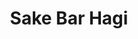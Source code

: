 ---
layout: place
title: "Sake Bar Hagi"
permalink: /new-york/new-york/sake-bar-hagi.html
stateAbbr: NY
stateName: New York
cityName: New York
place_id: ChIJx-Yt5lNYwokRzwFhNuRwCwQ
photos:
  - name: >-
      places/ChIJx-Yt5lNYwokRzwFhNuRwCwQ/photos/AeeoHcLdNOYP8xLRvK8aowEQgLbZU-WMhOG5D2m2g-qHlfl-lGLrgenRK_z8YIYzITTGrPztul-fqATFWD0kiSKxAcKWez30B1aMOb7Maxc8xO_1UbjytCo7xTl36JV6kV3T3Aw8nlxgjB645gEKHChFeDZgBZGG8zL0H_0Zm9ojEF8JtnjltIIcER14fze-Qivs36TLRf83qnEUa2nkYYAzWiDlhp31vjk86YTgA6sSzHGbeNo6JOzmoIUITgQktwdbVqCdX4bfApj55tx6r87JvqDu8IBfZkbDx2fAdpypVw7ypA
    widthPx: 4032
    heightPx: 3024
    authorAttributions:
      - displayName: Sake Bar Hagi
        uri: https://maps.google.com/maps/contrib/107304864397229136904
        photoUri: >-
          https://lh3.googleusercontent.com/a-/ALV-UjWgzQ4KustiR3xm4AWZndmZMdFYJ8S6kCLBFHhBK0bKuV5PPvrK=s100-p-k-no-mo
    flagContentUri: >-
      https://www.google.com/local/imagery/report/?cb_client=maps_api_places.places_api&image_key=!1e10!2sAF1QipN2IQNRXOoFnsAx_fLjHkQ8_Hnj3t4r_lM6rN-a&hl=en-US
    googleMapsUri: >-
      https://www.google.com/maps/place//data=!3m4!1e2!3m2!1sAF1QipN2IQNRXOoFnsAx_fLjHkQ8_Hnj3t4r_lM6rN-a!2e10!4m2!3m1!1s0x89c25853e62de6c7:0x40b70e4366101cf
  - name: >-
      places/ChIJx-Yt5lNYwokRzwFhNuRwCwQ/photos/AeeoHcK-nW-GbIxxPDk8nhHhuks67RoQyB2MemEAn6SQpSyV3P26MwLLL_LoQg2Je0xV5qL5Se9nE0g1UnE6S8Arp1mkguJhgu3CQx5Bm00OH-XnRw00OMLr7dwqc3Y8M97mOoSXgbpNGs5k732YEHXRscAQr0GcJBd8IUsL_LvMJwIPctnKnXlQVMgiW043VafhvdGcB66-2HE0pF2Rr0mvaePl1LCYbe3JeJVJnD65ZIFHn5--4-WG-n1LA-oNnGo-sk1vNkPm3PQ2wXDejNUV-nb1TjuyrD8H_RqgC2P1ba5a0g
    widthPx: 907
    heightPx: 1209
    authorAttributions:
      - displayName: Sake Bar Hagi
        uri: https://maps.google.com/maps/contrib/107304864397229136904
        photoUri: >-
          https://lh3.googleusercontent.com/a-/ALV-UjWgzQ4KustiR3xm4AWZndmZMdFYJ8S6kCLBFHhBK0bKuV5PPvrK=s100-p-k-no-mo
    flagContentUri: >-
      https://www.google.com/local/imagery/report/?cb_client=maps_api_places.places_api&image_key=!1e10!2sAF1QipO6bY3broLvEiLlQM6fevo9JegOVynGHb-YeshB&hl=en-US
    googleMapsUri: >-
      https://www.google.com/maps/place//data=!3m4!1e2!3m2!1sAF1QipO6bY3broLvEiLlQM6fevo9JegOVynGHb-YeshB!2e10!4m2!3m1!1s0x89c25853e62de6c7:0x40b70e4366101cf
  - name: >-
      places/ChIJx-Yt5lNYwokRzwFhNuRwCwQ/photos/AeeoHcJPmC74vjKdXOP7D9QrYJF1cNUaPdxFQV2YVcT1XtB4-PeF3_WU1xrSESC6DoexoFALYuA5LsxC8vzW_vVVCTi1EQOkJeFfzfDJPF0FRVeBB7Iw_WzcnImyi6vm9fwW1VqdgW3HCIjycNHFJvY6Yr2rAPCRMPpyak9rGzy8r0vncXZ8poz43t_-X-YN6tWPohBbECU1fu98KCDfxC83_6oWIqKXfbjAIoWgrCEzxfP5YBOQiAl_aMYCtEHtzl3KUzt9xP6AN-SW8K6S-gLJblKEiqPSa-uRJV1OYq4BLQFNjgpQS3PN-3CjQy1zGuUsHIW5BHufPMPkeCMtfvQUmi2VTbB1zib5T_tXEBpdP_Ya3u7TXiQ_y0BOD08dTDx42kyxokCQIjPo75WbUhJSp3RL910MYFhbcmGlArjtXdec9Nwc
    widthPx: 4000
    heightPx: 2252
    authorAttributions:
      - displayName: Sam Hahn
        uri: https://maps.google.com/maps/contrib/104963205589015758318
        photoUri: >-
          https://lh3.googleusercontent.com/a/ACg8ocKtw6lOQ0HOr1Ykb9IQuoHRm_wjLT2lbGe0Ry2Jja46ACatqFih=s100-p-k-no-mo
    flagContentUri: >-
      https://www.google.com/local/imagery/report/?cb_client=maps_api_places.places_api&image_key=!1e10!2sCIHM0ogKEICAgMDgscChlAE&hl=en-US
    googleMapsUri: >-
      https://www.google.com/maps/place//data=!3m4!1e2!3m2!1sCIHM0ogKEICAgMDgscChlAE!2e10!4m2!3m1!1s0x89c25853e62de6c7:0x40b70e4366101cf
  - name: >-
      places/ChIJx-Yt5lNYwokRzwFhNuRwCwQ/photos/AeeoHcIl5l7ddK6jPZg-App_xGR3-dpBc3nZLFvnnWd2eYZbgbgB_CiCxCNrZt8BFqCcyE-ZV5PD8ynRTU0jQmgxJZdL59asXuji1s-LSQxpEyx8R9gGTzsX2w9K-ppq9RZ18jhYrjNPBtzrfRSfjeFwQ3Mifh75xEe5ljI9gCYhR_C027dHulM3V6t9GQhH5hSZwusu82xX7meIBL5wllMb6G4UgT27vdALsgfpYQK8oXweeyxwoucNwPgAFBHKCzPCoXmQ-O17hsgUQ74fPgYwHaY7SxVImrcF6vfB8-uWGTopi4wvdcKOi5NKz8P4ZWeKibXVxhxNJrUQGtqDVKGKLWMiFXZj-v9Vh--Cabx4E5PuECq8tIUbSsUrg2gz9RK2TA6vyXlmlN9JAEJz5cBnIrYXYPMDGoHuyPhf9ilx22WQzfTd
    widthPx: 3024
    heightPx: 4032
    authorAttributions:
      - displayName: Doron Magen
        uri: https://maps.google.com/maps/contrib/104692171507760928742
        photoUri: >-
          https://lh3.googleusercontent.com/a-/ALV-UjUs9fJWbQDVLLhw5isyintxyPU8Y8dYDMG4WMa6AmNeraocVqA=s100-p-k-no-mo
    flagContentUri: >-
      https://www.google.com/local/imagery/report/?cb_client=maps_api_places.places_api&image_key=!1e10!2sCIHM0ogKEICAgMDwrrr3nAE&hl=en-US
    googleMapsUri: >-
      https://www.google.com/maps/place//data=!3m4!1e2!3m2!1sCIHM0ogKEICAgMDwrrr3nAE!2e10!4m2!3m1!1s0x89c25853e62de6c7:0x40b70e4366101cf
  - name: >-
      places/ChIJx-Yt5lNYwokRzwFhNuRwCwQ/photos/AeeoHcL7SHL-zHgJ_WsaEKoQUBMoARePXTgNBSStgxedqF_x3gPF724SyCKYAmpGmMH6WrpiARoIB_oqTR4xTvI1AIs3JopvYZHyECCE2rMszaOWQ8YjjtBThhx4VCcixZO60il0Ug99Wx5pZZgJUJHED_5wixMi6i-11R5HgHrxZGhE5-EWc6aSLpJ7uNiClzlNvNenhh6syKEW6g7aZ94Dle60usYM1-gHqv45Cd5c7-tqUvZnt7NZNQ9YAJ_MLEZMLSfbvSLd621opJyzRRPITNe2DtCqmUM0ecb8Jmi0jlQs7DbGymne_T7yMDpryou85Kb23kTvI85j98IMTfWzIGbSv07dYeZY2TsUr3PXn79Swo-0gPjLw-OFw_tUyw1aSSfHyTMaZIkDAUMK5_H6r5UEpV8k_DM-gC7J2H7xWkg2LQ
    widthPx: 4032
    heightPx: 3024
    authorAttributions:
      - displayName: Jonathan Feigenson
        uri: https://maps.google.com/maps/contrib/106254742010683082271
        photoUri: >-
          https://lh3.googleusercontent.com/a-/ALV-UjX2D3XfGF-C33RGw2wl7QUuUp5vITma-a424-mf4Pow7R00hTN7kQ=s100-p-k-no-mo
    flagContentUri: >-
      https://www.google.com/local/imagery/report/?cb_client=maps_api_places.places_api&image_key=!1e10!2sCIHM0ogKEICAgIDEsazXCw&hl=en-US
    googleMapsUri: >-
      https://www.google.com/maps/place//data=!3m4!1e2!3m2!1sCIHM0ogKEICAgIDEsazXCw!2e10!4m2!3m1!1s0x89c25853e62de6c7:0x40b70e4366101cf
  - name: >-
      places/ChIJx-Yt5lNYwokRzwFhNuRwCwQ/photos/AeeoHcIOwogG0PH0cfcPtL5rK-nC-jT3x6TerKxxCLMInmkOAVSsn5ttUDhaVm4XZpmyRULWZ9B53wSHd9zaeFlhlkrJ1ZyM6yhJMdDMUhvx9C-ef3iGiU757jm452gWMeLXHu3cGjkySf3GKL681ayi_kXSjjt3OmBfXqajK0p3EV1M7KHG_FbbeU-RAvp1HbowR-4Kp3iPAW44kkx_MI0QcrfXNec-gi5vWgYAvg7SGvmm8FSlqINFybvolor_j3d1b55X1os9JpnYnom0ElmRcJlobuWB2leh0iOKgUqrGHjnulR0pOEO3o0p2n8BF8KJmxbQL0gZQ-PPCE7vWBAzJroNx1FcE-weh0F-MyzeS9bB5gb3fJbbFsE73RGMXXiN_7xDGZahtQBJH_3_7ui8qi3Y0kpY545Oel1NfxJfUVC4aWKC
    widthPx: 3024
    heightPx: 4032
    authorAttributions:
      - displayName: Allison L.
        uri: https://maps.google.com/maps/contrib/100824378751685313967
        photoUri: >-
          https://lh3.googleusercontent.com/a-/ALV-UjW_BmtFeAyPX9ZlAaCc0GpgPpRECV3CpoJExznN_ehu_MTXHNK3=s100-p-k-no-mo
    flagContentUri: >-
      https://www.google.com/local/imagery/report/?cb_client=maps_api_places.places_api&image_key=!1e10!2sCIHM0ogKEICAgIDHm9arqQE&hl=en-US
    googleMapsUri: >-
      https://www.google.com/maps/place//data=!3m4!1e2!3m2!1sCIHM0ogKEICAgIDHm9arqQE!2e10!4m2!3m1!1s0x89c25853e62de6c7:0x40b70e4366101cf
  - name: >-
      places/ChIJx-Yt5lNYwokRzwFhNuRwCwQ/photos/AeeoHcIu0ZsXuNVRkhwdEe5ULNqWi61G0Hj7WGvzf3vxvHPrkq8-kadniUg4DZh5V30r_wGEcTJ1klb6YG6hWM-bJMarmEaIk9EI8RPjjxPpdjLdQkK4R_ee_n4fX21uMKsYuXth96MyCD2fiBpf0npMoPj1-RWzTwHrCnuAeHErtcmK488d2WSUeHtIWhyWb3t8CNeFIqsEj28lVnzgcR34fCglfoIvkHrTzO4uqJhIUvHpcab67hJsH6nACgXcWeuZZgSyA2e8lP_FgYTOs9pdmbyLC1aJLUbQw5wtYN0ss6mY4F0AZvWqwG_8EtiBNunvwhqhE-d_Nh5pxatFPumxfNfJhpcRel-KUdTImbXUzzAjhmrBkAo5HvAy4WGtarjMjOP5qc2gJHMgPqDljEzm6tTvjlQN1_H3YGR4MYUPM80jiA
    widthPx: 3024
    heightPx: 4032
    authorAttributions:
      - displayName: Meena Hwang
        uri: https://maps.google.com/maps/contrib/101400097197901037715
        photoUri: >-
          https://lh3.googleusercontent.com/a-/ALV-UjVrHKMAHJBIzCe2fjWwTOOgaiz8lS1QCPO8W5UW98zW4AxlrmBx=s100-p-k-no-mo
    flagContentUri: >-
      https://www.google.com/local/imagery/report/?cb_client=maps_api_places.places_api&image_key=!1e10!2sCIHM0ogKEICAgICHu-6VEA&hl=en-US
    googleMapsUri: >-
      https://www.google.com/maps/place//data=!3m4!1e2!3m2!1sCIHM0ogKEICAgICHu-6VEA!2e10!4m2!3m1!1s0x89c25853e62de6c7:0x40b70e4366101cf
  - name: >-
      places/ChIJx-Yt5lNYwokRzwFhNuRwCwQ/photos/AeeoHcJcgh9bxygvsvUFegGGVvJ7AgtWB4P24Kco-flNca1DOz7Pnfr31XjhPbtyqGZLFAOgHkrs2WchsKMYyH3NyUKBD-i8EjNy0j0El41EPzIPht1M25df3jhMFc32IjpWZ2_4UgWkYeLcGYHPKRfmnzEiSCnEodVvvTIRyceK7z4RDD2GxDL478DPpzBAlVSXBzGvtZrBvb44lOEpV8NVDeNuAtiUrlJGb4ACRMqkbLJLDSSaoszFUwnrzBLS4rT1CuahD8NSBVHN3pMFFzMvcaVL5gOoAHoI5NICvt2d1LJdqxK1VcLIa0brYc4GBwYJzgHwjA4Dv6DAxquM5DH88DEMU-ohXbXQuavEt7Lq8Sp8JHcrodPCe-rUfOb37lZjIrESnk0IRiR8H6v8u67Q3eRRXxjW6oSUxKMR9j9Zqo32en4b
    widthPx: 4032
    heightPx: 3024
    authorAttributions:
      - displayName: Palash Badjatya
        uri: https://maps.google.com/maps/contrib/114774872446602400434
        photoUri: >-
          https://lh3.googleusercontent.com/a-/ALV-UjXql4tNW65f_y1KKaeEMIhzLKgOckUiThPDEOxQvqieeKjBvrVA=s100-p-k-no-mo
    flagContentUri: >-
      https://www.google.com/local/imagery/report/?cb_client=maps_api_places.places_api&image_key=!1e10!2sCIHM0ogKEICAgICGwJHtpQE&hl=en-US
    googleMapsUri: >-
      https://www.google.com/maps/place//data=!3m4!1e2!3m2!1sCIHM0ogKEICAgICGwJHtpQE!2e10!4m2!3m1!1s0x89c25853e62de6c7:0x40b70e4366101cf
  - name: >-
      places/ChIJx-Yt5lNYwokRzwFhNuRwCwQ/photos/AeeoHcLpU-p2ecINazqtfbKgjHugyyydHgl6usHQZA8cgBGlswASu0oqO2QBeDbkQgMzxX-Ghk99bNrsawL1gkEoH19kEieNpMiVO3TO-Gc7vHNmcPS41jeScNejCu-x56Rlz7DlxymoS4yYJFK82p7tG2JSLsZJdKi7fbvNhdJk7pKg2fIWrQFYV1SEPJQbGKh8SQB98gdB_N_Q5Yqaass0oE4kEHi35BolMPKetl4WexvjV1tpZWUrjFzygZ6Jja627ygXbVtdpCPERaQgyRh7ntQtV8j9Xphk-b65qr5GQ3ZustsG2vFBGrLgZ5BHFj5kRGxj8yE291C3tfrks40Tq2lB0ycZ7-cKyXXKA8y4HoefoDAwOIVHpY4ikaO_BgAvNAB655jrrufMR4yejt66R8v3fMvu8VonA85nTJZtK0SgQDJD
    widthPx: 4032
    heightPx: 3024
    authorAttributions:
      - displayName: Wendy Wang
        uri: https://maps.google.com/maps/contrib/103017966193650316129
        photoUri: >-
          https://lh3.googleusercontent.com/a-/ALV-UjXUmZzE4hIJofFttNjyXK1unnkNns9k96eqAxCpuo3R3l-VPm0UhA=s100-p-k-no-mo
    flagContentUri: >-
      https://www.google.com/local/imagery/report/?cb_client=maps_api_places.places_api&image_key=!1e10!2sCIHM0ogKEICAgIDZuJGs_gE&hl=en-US
    googleMapsUri: >-
      https://www.google.com/maps/place//data=!3m4!1e2!3m2!1sCIHM0ogKEICAgIDZuJGs_gE!2e10!4m2!3m1!1s0x89c25853e62de6c7:0x40b70e4366101cf
  - name: >-
      places/ChIJx-Yt5lNYwokRzwFhNuRwCwQ/photos/AeeoHcKfr7Yt1rUNfOY9hSYaUwwHcX70Qnl3RdaB5wgG8Hdomq0DCralZ14ocUqy6G6CCHaFf4dEXq2fRW_YN8XhHNqbuHFudp-0MuWm83W4saJBS0F6tvOUx5S7TLagLNTVdJ_oVFzaKn3-uUobYu75jb_aCswjBTy4Jc6zeAqeD8K4bxw6aWfoBnksRzShHWbZCBZXtOamyoby5Lpmn8aNVEPl2f4_la3A0cb8oT2htTwircPipbB1CZ1GVvAKT5FSZS2f3SD-bqNhG0McbPVlnkFsdfxozWWPoIQB3A6QBFFrKkEFyVC8GBbWOpMVB1HB2tNIwJ-N6dkJU1sQgrv7J5eGNoq4cojCqSubfDrsIgY5SJJdk4VoVyrvwHtGXDDjuaVe1y-muBpSb-6WWKzH7HRkJQItupDs7A-8PA1XiFkF6A
    widthPx: 3024
    heightPx: 4032
    authorAttributions:
      - displayName: Allison L.
        uri: https://maps.google.com/maps/contrib/100824378751685313967
        photoUri: >-
          https://lh3.googleusercontent.com/a-/ALV-UjW_BmtFeAyPX9ZlAaCc0GpgPpRECV3CpoJExznN_ehu_MTXHNK3=s100-p-k-no-mo
    flagContentUri: >-
      https://www.google.com/local/imagery/report/?cb_client=maps_api_places.places_api&image_key=!1e10!2sCIHM0ogKEICAgIDHm9araQ&hl=en-US
    googleMapsUri: >-
      https://www.google.com/maps/place//data=!3m4!1e2!3m2!1sCIHM0ogKEICAgIDHm9araQ!2e10!4m2!3m1!1s0x89c25853e62de6c7:0x40b70e4366101cf
address: 245 W 51st St, New York, NY 10019, USA
street: 245 W 51st St
city: New York
state: NY
zip: '10019'
country: USA
neighborhood: null
latitude: '40.762742'
longitude: '-73.984961'
accessibility_options:
  wheelchairAccessibleParking: false
  wheelchairAccessibleEntrance: true
  wheelchairAccessibleRestroom: true
  wheelchairAccessibleSeating: true
business_status: OPERATIONAL
name: Sake Bar Hagi
google_maps_links:
  directionsUri: >-
    https://www.google.com/maps/dir//''/data=!4m7!4m6!1m1!4e2!1m2!1m1!1s0x89c25853e62de6c7:0x40b70e4366101cf!3e0
  placeUri: https://maps.google.com/?cid=291450726362710479
  writeAReviewUri: >-
    https://www.google.com/maps/place//data=!4m3!3m2!1s0x89c25853e62de6c7:0x40b70e4366101cf!12e1
  reviewsUri: >-
    https://www.google.com/maps/place//data=!4m4!3m3!1s0x89c25853e62de6c7:0x40b70e4366101cf!9m1!1b1
  photosUri: >-
    https://www.google.com/maps/place//data=!4m3!3m2!1s0x89c25853e62de6c7:0x40b70e4366101cf!10e5
primary_type: Japanese Restaurant
opening_hours:
  regular: null
  current: null
secondary_opening_hours:
  regular:
    weekdayDescriptions: null
    type: null
  current:
    weekdayDescriptions: null
    type: null
phone: (212) 956-2429
price_level: PRICE_LEVEL_MODERATE
price_range: $30 &ndash; $50
rating: '4.4'
rating_count: 1007
website: http://www.sakebar-hagi.com/
description: >-
  Cozy, brick-walled Japanese eatery and sake bar, offering yakitori, noodles,
  and sushi, plus happy hours.
reviews:
  - name: >-
      places/ChIJx-Yt5lNYwokRzwFhNuRwCwQ/reviews/ChZDSUhNMG9nS0VJQ0FnTURnaXZqZWVnEAE
    relativePublishTimeDescription: a month ago
    rating: 4
    text:
      text: "We had a good experience at Sake Bar Hagi. The food was tasty, and one thing we really appreciated was how fast everything arrived—definitely a plus when you’re hungry!\n•\tGlazed Edamame: I liked the flavor, but it was a bit spicy.\n•\tGyoza: The taste was great, but it was a bit crispy. I enjoyed it, but my partner prefers a softer texture.\n•\tChicken Yakisoba: Really good! One of the highlights of the meal.\n•\tSweet Potato Sushi: The taste was nice, and you wouldn’t even guess it was sweet potato.\n•\tVeggie Sushi: My partner liked it but didn’t love it. The presentation could have been better."
      languageCode: en
    originalText:
      text: "We had a good experience at Sake Bar Hagi. The food was tasty, and one thing we really appreciated was how fast everything arrived—definitely a plus when you’re hungry!\n•\tGlazed Edamame: I liked the flavor, but it was a bit spicy.\n•\tGyoza: The taste was great, but it was a bit crispy. I enjoyed it, but my partner prefers a softer texture.\n•\tChicken Yakisoba: Really good! One of the highlights of the meal.\n•\tSweet Potato Sushi: The taste was nice, and you wouldn’t even guess it was sweet potato.\n•\tVeggie Sushi: My partner liked it but didn’t love it. The presentation could have been better."
      languageCode: en
    authorAttribution:
      displayName: Mika Nesseroff Art Studio
      uri: https://www.google.com/maps/contrib/103631033800121455667/reviews
      photoUri: >-
        https://lh3.googleusercontent.com/a-/ALV-UjUsaZw4ZC8fTgkMpucTqvKtuEp0eqMYJu_o7ZviuHVYDPXr_BEg=s128-c0x00000000-cc-rp-mo-ba2
    publishTime: '2025-02-23T22:45:52.199138Z'
    flagContentUri: >-
      https://www.google.com/local/review/rap/report?postId=ChZDSUhNMG9nS0VJQ0FnTURnaXZqZWVnEAE&d=17924085&t=1
    googleMapsUri: >-
      https://www.google.com/maps/reviews/data=!4m6!14m5!1m4!2m3!1sChZDSUhNMG9nS0VJQ0FnTURnaXZqZWVnEAE!2m1!1s0x89c25853e62de6c7:0x40b70e4366101cf
  - name: >-
      places/ChIJx-Yt5lNYwokRzwFhNuRwCwQ/reviews/ChZDSUhNMG9nS0VJQ0FnTURRbGYyVGJBEAE
    relativePublishTimeDescription: a month ago
    rating: 5
    text:
      text: >-
        Great Place. It was recommended to me on a Facebook group [eat outside
        your world] and we went before seeing the final dress rehearsal for Good
        Night, and Good Luck. Will definitely be back. The 1up machine near the
        bathroom is a great touch.
      languageCode: en
    originalText:
      text: >-
        Great Place. It was recommended to me on a Facebook group [eat outside
        your world] and we went before seeing the final dress rehearsal for Good
        Night, and Good Luck. Will definitely be back. The 1up machine near the
        bathroom is a great touch.
      languageCode: en
    authorAttribution:
      displayName: Richard Scott
      uri: https://www.google.com/maps/contrib/115213331144427255324/reviews
      photoUri: >-
        https://lh3.googleusercontent.com/a-/ALV-UjXoTPfvV7USDlpvpyLjeEBtpiYTs0mlvyHrkNe2qZ-pSzwtmRsblg=s128-c0x00000000-cc-rp-mo-ba3
    publishTime: '2025-03-12T16:48:50.178134Z'
    flagContentUri: >-
      https://www.google.com/local/review/rap/report?postId=ChZDSUhNMG9nS0VJQ0FnTURRbGYyVGJBEAE&d=17924085&t=1
    googleMapsUri: >-
      https://www.google.com/maps/reviews/data=!4m6!14m5!1m4!2m3!1sChZDSUhNMG9nS0VJQ0FnTURRbGYyVGJBEAE!2m1!1s0x89c25853e62de6c7:0x40b70e4366101cf
  - name: >-
      places/ChIJx-Yt5lNYwokRzwFhNuRwCwQ/reviews/ChZDSUhNMG9nS0VJQ0FnSUNQdnNIT2NBEAE
    relativePublishTimeDescription: 4 months ago
    rating: 3
    text:
      text: >-
        We passed by this place and saw good review, so we went it.


        The staff members are brilliant and deserve all the praise of their
        service. The food, unfortunately, could be improved. The okonomiyaki was
        not great, I could only eat a slice of it. The noodle was just okay, and
        I am being generous.
      languageCode: en
    originalText:
      text: >-
        We passed by this place and saw good review, so we went it.


        The staff members are brilliant and deserve all the praise of their
        service. The food, unfortunately, could be improved. The okonomiyaki was
        not great, I could only eat a slice of it. The noodle was just okay, and
        I am being generous.
      languageCode: en
    authorAttribution:
      displayName: Ailsa Dempsey
      uri: https://www.google.com/maps/contrib/106246654228807375701/reviews
      photoUri: >-
        https://lh3.googleusercontent.com/a-/ALV-UjWUEWpai15VnkfA066638eRHIJqAVtve6OVsPmhbBJLXqH2vSrY=s128-c0x00000000-cc-rp-mo-ba4
    publishTime: '2024-11-24T21:30:56.640230Z'
    flagContentUri: >-
      https://www.google.com/local/review/rap/report?postId=ChZDSUhNMG9nS0VJQ0FnSUNQdnNIT2NBEAE&d=17924085&t=1
    googleMapsUri: >-
      https://www.google.com/maps/reviews/data=!4m6!14m5!1m4!2m3!1sChZDSUhNMG9nS0VJQ0FnSUNQdnNIT2NBEAE!2m1!1s0x89c25853e62de6c7:0x40b70e4366101cf
  - name: >-
      places/ChIJx-Yt5lNYwokRzwFhNuRwCwQ/reviews/ChZDSUhNMG9nS0VJQ0FnSURQNy1yU0x3EAE
    relativePublishTimeDescription: 4 months ago
    rating: 5
    text:
      text: >-
        This place was a nice little surprise.  It's kind of like a blend of
        many kinds of small Japanese restaurants into one, almost like a
        restaurant sampler and a great bar in one. What this meant to us is that
        while I am not sure that any single food dish we had was a 10/10, the
        vast amount of unique foods we could try alone made the place a good
        spot.  The vast selection of sake and other Japanese beverages that pair
        well with those dishes made it a great spot.  There were grilled meats,
        ramen, sushi, onigiri, okonomiyaki, and more.


        If you are an adventurous eater, you would likely be satisfied with many
        of the options.  From the grilled meat side we tried beef tongue which
        we both agreed was good and chicken gizzards which split our group
        texturally.  We had gotten the pickles with this (oshinko) and I would
        highly recommend pairing any grilled meats with those and a drink.  I
        would comment that the kimchi didn't really fit with the pickles, but we
        loved the pickled daikon and the spicier green pickles.  The monk liver
        and salmon roe (ankimo) was another adventurous dish that we thought was
        okay.  The spaghetti with creamy spicy cod roe (mentai pasta) was
        another very unique one, we could have taken or left.


        Overall though, I would suggest trying maybe fried and grilled meats
        with the pickles and booze.  We also tried two types of onigiri which
        were both very good, plum filling the non grilled one and spicy cod roe
        filling the grilled one.  Both of the onigiri were excellent, but I
        really think the grilled onigiri stands out as perhaps the best dish of
        the night.


        We did try the miso soup, which was very good, however there is a lot of
        salt in all the food so I would tell anyone to consider if they really
        need that much salt before ordering.  We tried a sushi roll, which was
        good, but it was hard not to find the sushi selection just a little bit
        disappointing.  There were maki rolls and sashimi, but no nigiri or
        temaki which just seems like such an easy miss.  There's a big
        difference between a quality slice of yellowtail nigiri and a maki roll.


        I wish we would have gotten to try more, but we left very stuffed and
        also a bit tipsy.  We were very free flowing in our orders, ordering
        just a few items at a time and the staff seemed very prepared and
        acquainted with that.  We also ordered a nigori bottle of sake to start
        (this was a great deal and kicked us off properly) before we later
        finished with a higher proof shochu and mixed drink.  I do think I would
        have appreciated the option to get flights here to lean more heavily
        into the trying everything vibe.  I have never had shochu before and
        while my selection was fine, it would have been nice to know if I just
        picked the wrong one or if I'm just not a huge shochu fan without having
        to order several entire drinks.  Same for the sake honestly, need
        flights.


        The restaurant itself seemed fairly clean, was popular but not
        overcrowded, and was very well themed.  There were anime posters, manga,
        a vertical standing record player, the bar looked cool.  Overall a good
        vibe.
      languageCode: en
    originalText:
      text: >-
        This place was a nice little surprise.  It's kind of like a blend of
        many kinds of small Japanese restaurants into one, almost like a
        restaurant sampler and a great bar in one. What this meant to us is that
        while I am not sure that any single food dish we had was a 10/10, the
        vast amount of unique foods we could try alone made the place a good
        spot.  The vast selection of sake and other Japanese beverages that pair
        well with those dishes made it a great spot.  There were grilled meats,
        ramen, sushi, onigiri, okonomiyaki, and more.


        If you are an adventurous eater, you would likely be satisfied with many
        of the options.  From the grilled meat side we tried beef tongue which
        we both agreed was good and chicken gizzards which split our group
        texturally.  We had gotten the pickles with this (oshinko) and I would
        highly recommend pairing any grilled meats with those and a drink.  I
        would comment that the kimchi didn't really fit with the pickles, but we
        loved the pickled daikon and the spicier green pickles.  The monk liver
        and salmon roe (ankimo) was another adventurous dish that we thought was
        okay.  The spaghetti with creamy spicy cod roe (mentai pasta) was
        another very unique one, we could have taken or left.


        Overall though, I would suggest trying maybe fried and grilled meats
        with the pickles and booze.  We also tried two types of onigiri which
        were both very good, plum filling the non grilled one and spicy cod roe
        filling the grilled one.  Both of the onigiri were excellent, but I
        really think the grilled onigiri stands out as perhaps the best dish of
        the night.


        We did try the miso soup, which was very good, however there is a lot of
        salt in all the food so I would tell anyone to consider if they really
        need that much salt before ordering.  We tried a sushi roll, which was
        good, but it was hard not to find the sushi selection just a little bit
        disappointing.  There were maki rolls and sashimi, but no nigiri or
        temaki which just seems like such an easy miss.  There's a big
        difference between a quality slice of yellowtail nigiri and a maki roll.


        I wish we would have gotten to try more, but we left very stuffed and
        also a bit tipsy.  We were very free flowing in our orders, ordering
        just a few items at a time and the staff seemed very prepared and
        acquainted with that.  We also ordered a nigori bottle of sake to start
        (this was a great deal and kicked us off properly) before we later
        finished with a higher proof shochu and mixed drink.  I do think I would
        have appreciated the option to get flights here to lean more heavily
        into the trying everything vibe.  I have never had shochu before and
        while my selection was fine, it would have been nice to know if I just
        picked the wrong one or if I'm just not a huge shochu fan without having
        to order several entire drinks.  Same for the sake honestly, need
        flights.


        The restaurant itself seemed fairly clean, was popular but not
        overcrowded, and was very well themed.  There were anime posters, manga,
        a vertical standing record player, the bar looked cool.  Overall a good
        vibe.
      languageCode: en
    authorAttribution:
      displayName: Dan Oliver
      uri: https://www.google.com/maps/contrib/105555568109608341566/reviews
      photoUri: >-
        https://lh3.googleusercontent.com/a-/ALV-UjUFdi4lxs3K7xa1MtARIg_C3CQHN3c_G3wr-WoDmowgrjJi5bH7sQ=s128-c0x00000000-cc-rp-mo-ba5
    publishTime: '2024-12-06T16:26:45.422490Z'
    flagContentUri: >-
      https://www.google.com/local/review/rap/report?postId=ChZDSUhNMG9nS0VJQ0FnSURQNy1yU0x3EAE&d=17924085&t=1
    googleMapsUri: >-
      https://www.google.com/maps/reviews/data=!4m6!14m5!1m4!2m3!1sChZDSUhNMG9nS0VJQ0FnSURQNy1yU0x3EAE!2m1!1s0x89c25853e62de6c7:0x40b70e4366101cf
  - name: >-
      places/ChIJx-Yt5lNYwokRzwFhNuRwCwQ/reviews/ChdDSUhNMG9nS0VJQ0FnSUNuOF9MLTVRRRAB
    relativePublishTimeDescription: 6 months ago
    rating: 1
    text:
      text: >-
        Tip Included, Bad Service, Smelly Restaurant - Not My Place Anymore...


        We’ve been to Sake Bar many times before, across their different
        locations, and have had a lot of great experiences. Among friends and
        family, I’ve always recommended Sake Bar as the go-to place to hang out.
        Even though they’ve moved around, Sake Bar was my number-one Japanese
        restaurant, and I didn't want to lose that connection.


        However, my recent experiences there were awful. During my last two
        visits, the food was either overly salty or incredibly bland. The
        okonomiyaki was the worst—it tasted like it had just been microwaved,
        with an unreasonably salty flavor.


        The karaage and spicy karaage were over-fried and rock-hard. Sure, they
        were crispy—so crispy they made my jaw hurt! The sunakimo, on the other
        hand, was dripping with oil, making every bite unpleasant.


        To make matters worse, main dish; eel over rice arrived around 15
        minutes after we had finished all our appetizers—talk about bad timing.


        The entire restaurant had an awful smell, and it was a relief to get
        outside and breathe fresh air. It really makes me wonder what’s wrong
        with their ventilation system.


        And to top it all off, they charged a tip automatically for our table of
        just two people. I’m pretty sure this isn’t legal, and the server didn’t
        even mention it when handing us the bill. Wow. Expecting extra tips
        without providing good service? No thanks.
      languageCode: en
    originalText:
      text: >-
        Tip Included, Bad Service, Smelly Restaurant - Not My Place Anymore...


        We’ve been to Sake Bar many times before, across their different
        locations, and have had a lot of great experiences. Among friends and
        family, I’ve always recommended Sake Bar as the go-to place to hang out.
        Even though they’ve moved around, Sake Bar was my number-one Japanese
        restaurant, and I didn't want to lose that connection.


        However, my recent experiences there were awful. During my last two
        visits, the food was either overly salty or incredibly bland. The
        okonomiyaki was the worst—it tasted like it had just been microwaved,
        with an unreasonably salty flavor.


        The karaage and spicy karaage were over-fried and rock-hard. Sure, they
        were crispy—so crispy they made my jaw hurt! The sunakimo, on the other
        hand, was dripping with oil, making every bite unpleasant.


        To make matters worse, main dish; eel over rice arrived around 15
        minutes after we had finished all our appetizers—talk about bad timing.


        The entire restaurant had an awful smell, and it was a relief to get
        outside and breathe fresh air. It really makes me wonder what’s wrong
        with their ventilation system.


        And to top it all off, they charged a tip automatically for our table of
        just two people. I’m pretty sure this isn’t legal, and the server didn’t
        even mention it when handing us the bill. Wow. Expecting extra tips
        without providing good service? No thanks.
      languageCode: en
    authorAttribution:
      displayName: Piboon Thongtanyong (Otto)
      uri: https://www.google.com/maps/contrib/106369481885131554538/reviews
      photoUri: >-
        https://lh3.googleusercontent.com/a-/ALV-UjUyKkCVSNJctDrYJwcNACM4opxvtJi4CFI9ShRXvrtCuNZYNPTSRw=s128-c0x00000000-cc-rp-mo-ba5
    publishTime: '2024-09-29T18:43:24.634586Z'
    flagContentUri: >-
      https://www.google.com/local/review/rap/report?postId=ChdDSUhNMG9nS0VJQ0FnSUNuOF9MLTVRRRAB&d=17924085&t=1
    googleMapsUri: >-
      https://www.google.com/maps/reviews/data=!4m6!14m5!1m4!2m3!1sChdDSUhNMG9nS0VJQ0FnSUNuOF9MLTVRRRAB!2m1!1s0x89c25853e62de6c7:0x40b70e4366101cf
parking_options:
  paidStreetParking: true
  valetParking: false
payment_options:
  acceptsCreditCards: true
  acceptsDebitCards: true
  acceptsCashOnly: false
  acceptsNfc: true
allow_dogs: null
curbside_pickup: null
delivery: true
dine_in: true
good_for_children: true
good_for_groups: true
good_for_sports: false
live_music: false
menu_for_children: false
outdoor_seating: null
reservable: true
restroom: true
serves_beer: true
serves_breakfast: false
serves_brunch: null
serves_cocktails: true
serves_coffee: false
serves_dinner: true
serves_dessert: true
serves_lunch: true
serves_vegetarian_food: true
serves_wine: true
takeout: true

---